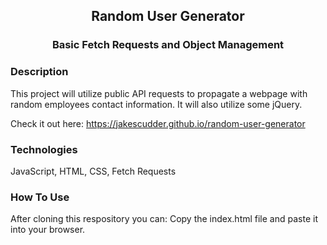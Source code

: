 <div align="center">

## Random User Generator
### Basic Fetch Requests and Object Management

</div>

### Description
This project will utilize public API requests to propagate a webpage with random employees contact information. It will also utilize some jQuery.

Check it out here: https://jakescudder.github.io/random-user-generator

### Technologies
JavaScript, HTML, CSS, Fetch Requests

### How To Use

After cloning this respository you can:
Copy the index.html file and paste it into your browser.
